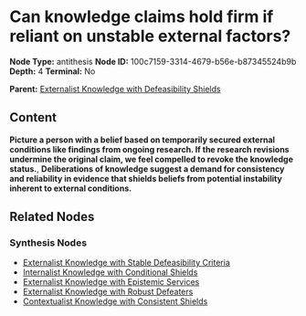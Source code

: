 # Can knowledge claims hold firm if reliant on unstable external factors?

**Node Type:** antithesis
**Node ID:** 100c7159-3314-4679-b56e-b87345524b9b
**Depth:** 4
**Terminal:** No

**Parent:** [Externalist Knowledge with Defeasibility Shields](externalist-knowledge-with-defeasibility-shields-synthesis-b0c6cb69-6364-4e82-8756-43a3706c17aa.md)

## Content

**Picture a person with a belief based on temporarily secured external conditions like findings from ongoing research. If the research revisions undermine the original claim, we feel compelled to revoke the knowledge status.**, **Deliberations of knowledge suggest a demand for consistency and reliability in evidence that shields beliefs from potential instability inherent to external conditions.**

## Related Nodes

### Synthesis Nodes

- [Externalist Knowledge with Stable Defeasibility Criteria](externalist-knowledge-with-stable-defeasibility-criteria-synthesis-c4673895-be57-4ef5-8b27-273bf02ee5ce.md)
- [Internalist Knowledge with Conditional Shields](internalist-knowledge-with-conditional-shields-synthesis-070b369b-1e66-46d5-9fbc-e2ab266148fd.md)
- [Externalist Knowledge with Epistemic Services](externalist-knowledge-with-epistemic-services-synthesis-04867a8f-f460-45b5-acef-cc8158ec35e5.md)
- [Externalist Knowledge with Robust Defeaters](externalist-knowledge-with-robust-defeaters-synthesis-6186fec9-c604-4843-8f95-d1bcab6388f9.md)
- [Contextualist Knowledge with Consistent Shields](contextualist-knowledge-with-consistent-shields-synthesis-c49b95d8-7814-4af3-9d50-85b73a8cc43d.md)
